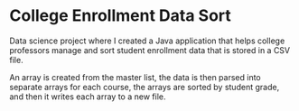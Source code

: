 # College Enrollment Data Sort

Data science project where I created a Java application that helps college professors manage and sort student enrollment data that is stored in a CSV file. 

An array is created from the master list, the data is then parsed into separate arrays for each course, the arrays are sorted by student grade, and then it writes each array to a new file.

